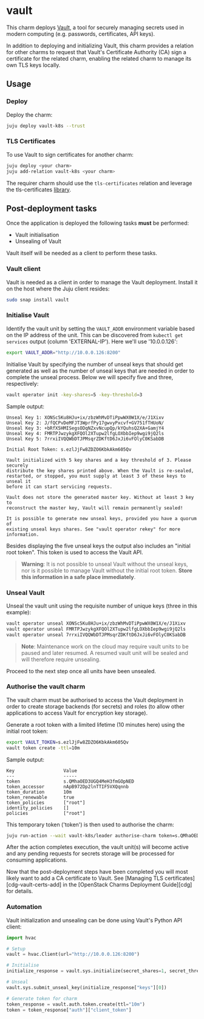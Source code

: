 # vault

This charm deploys [Vault][vault-upstream], a tool for securely managing
secrets used in modern computing (e.g. passwords, certificates, API keys).

In addition to deploying and initializing Vault, this charm provides a relation
for other charms to request that Vault's Certificate Authority (CA) sign a certificate 
for the related charm, enabling the related charm to manage its own TLS keys locally.

## Usage

### Deploy

Deploy the charm:
```bash
juju deploy vault-k8s --trust
```

### TLS Certificates
To use Vault to sign certificates for another charm:

```bash
juju deploy <your charm>
juju add-relation vault-k8s <your charm>
```

The requirer charm should use the `tls-certificates` relation and leverage the tls-certificates 
[library](https://charmhub.io/tls-certificates-interface/).


## Post-deployment tasks

Once the application is deployed the following tasks **must** be performed:

* Vault initialisation
* Unsealing of Vault

Vault itself will be needed as a client to perform these tasks.

### Vault client

Vault is needed as a client in order to manage the Vault deployment. Install it
on the host where the Juju client resides:

```bash
sudo snap install vault
```

### Initialise Vault

Identify the vault unit by setting the ``VAULT_ADDR`` environment variable
based on the IP address of the unit. This can be discovered from `kubectl get services`
output (column 'EXTERNAL-IP'). Here we'll use '10.0.0.126':

```bash
export VAULT_ADDR="http://10.0.0.126:8200"
```

Initialise Vault by specifying the number of unseal keys that should get
generated as well as the number of unseal keys that are needed in order to
complete the unseal process. Below we will specify five and three,
respectively:

```bash
vault operator init -key-shares=5 -key-threshold=3
```


Sample output:

    Unseal Key 1: XONSc5Ku8HJu+ix/zbzWhMvDTiPpwWX0W1X/e/J1Xixv
    Unseal Key 2: J/fQCPvDeMFJT3WprfPy17gwvyPxcvf+GV751fTHUoN/
    Unseal Key 3: +bRfX5HMISegsODqNZxvNcupQp/kYQuhsQ2XA+GamjY4
    Unseal Key 4: FMRTPJwzykgXFQOl2XTupw2lfgLOXbbIep9wgi9jQ2ls
    Unseal Key 5: 7rrxiIVQQWbDTJPMsqrZDKftD6JxJi6vFOlyC0KSabDB

    Initial Root Token: s.ezlJjFw8ZDZO6KbkAkm605Qv

    Vault initialized with 5 key shares and a key threshold of 3. Please securely
    distribute the key shares printed above. When the Vault is re-sealed,
    restarted, or stopped, you must supply at least 3 of these keys to unseal it
    before it can start servicing requests.

    Vault does not store the generated master key. Without at least 3 key to
    reconstruct the master key, Vault will remain permanently sealed!

    It is possible to generate new unseal keys, provided you have a quorum of
    existing unseal keys shares. See "vault operator rekey" for more information.

Besides displaying the five unseal keys the output also includes an "initial
root token". This token is used to access the Vault API.

> **Warning**: It is not possible to unseal Vault without the unseal keys, nor
  is it possible to manage Vault without the initial root token. **Store this
  information in a safe place immediately**.

### Unseal Vault

Unseal the vault unit using the requisite number of unique keys (three in this
example):
```bash
vault operator unseal XONSc5Ku8HJu+ix/zbzWhMvDTiPpwWX0W1X/e/J1Xixv
vault operator unseal FMRTPJwzykgXFQOl2XTupw2lfgLOXbbIep9wgi9jQ2ls
vault operator unseal 7rrxiIVQQWbDTJPMsqrZDKftD6JxJi6vFOlyC0KSabDB
```

> **Note**: Maintenance work on the cloud may require vault units to be paused
  and later resumed. A resumed vault unit will be sealed and will therefore
  require unsealing.

Proceed to the next step once all units have been unsealed.

### Authorise the vault charm

The vault charm must be authorised to access the Vault deployment in order to
create storage backends (for secrets) and roles (to allow other applications to
access Vault for encryption key storage).

Generate a root token with a limited lifetime (10 minutes here) using the
initial root token:

```bash
export VAULT_TOKEN=s.ezlJjFw8ZDZO6KbkAkm605Qv
vault token create -ttl=10m
```

Sample output:

    Key                  Value
    ---                  -----
    token                s.QMhaOED3UGQ4MeH3fmGOpNED
    token_accessor       nApB972Dp2lnTTIF5VXQqnnb
    token_duration       10m
    token_renewable      true
    token_policies       ["root"]
    identity_policies    []
    policies             ["root"]

This temporary token ('token') is then used to authorise the charm:

```bash
juju run-action --wait vault-k8s/leader authorise-charm token=s.QMhaOED3UGQ4MeH3fmGOpNED
```

After the action completes execution, the vault unit(s) will become active and
any pending requests for secrets storage will be processed for consuming
applications.

Now that the post-deployment steps have been completed you will most likely
want to add a CA certificate to Vault. See [Managing TLS
certificates][cdg-vault-certs-add] in the [OpenStack Charms Deployment
Guide][cdg] for details.

### Automation

Vault initialization and unsealing can be done using Vault's Python API client:

```python
import hvac

# Setup
vault = hvac.Client(url="http://10.0.0.126:8200")

# Initialise
initialize_response = vault.sys.initialize(secret_shares=1, secret_threshold=1)

# Unseal
vault.sys.submit_unseal_key(initialize_response["keys"][0])

# Generate token for charm
token_response = vault.auth.token.create(ttl="10m")
token = token_response["auth"]["client_token"]
```

<!-- LINKS -->

[vault-upstream]: https://www.vaultproject.io/docs/what-is-vault/
